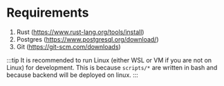 # Requirements

1. Rust (https://www.rust-lang.org/tools/install)
2. Postgres (https://www.postgresql.org/download/)
3. Git (https://git-scm.com/downloads)

:::tip
It is recommended to run Linux (either WSL or VM if you are not on Linux) for development.
This is because `scripts/*` are written in bash and because backend will be deployed on linux.
:::